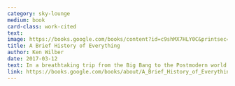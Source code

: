```yaml
---
category: sky-lounge
medium: book
card-class: work-cited
text:
image: https://books.google.com/books/content?id=c9shMX7HLY0C&printsec=frontcover&img=1&zoom=1&edge=curl&imgtk=AFLRE71gLIXBuQo_ywX5GVKS3eEECv5wWHhIL5ViqH2zdWqbNeEnxM85N5fZMJtF9XmXf0Vb3Hd8M8eogJfVjLgp8PfIlspo25W3GyLrN-H7jsndf7b0GSzUBPIKVrH56WnanCfwwO8U
title: A Brief History of Everything
author: Ken Wilber
date: 2017-03-12
text: In a breathtaking trip from the Big Bang to the Postmodern world we inhabit, Ken Wilber examines the universe and our place in it, and comes up with an accessible and entertaining account of how it all fits together.
link: https://books.google.com/books/about/A_Brief_History_of_Everything.html?id=c9shMX7HLY0C
---
```

